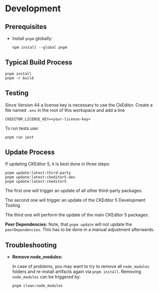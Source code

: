 # Development

## Prerequisites

* Install `pnpm` globally:

  ```text
  npm install --global pnpm
  ```

## Typical Build Process

```text
pnpm install
pnpm -r build
```

## Testing

Since Version 44 a license key is necessary to use the CkEditor.
Create a file named `.env` in the root of this workspace and add a line

```text
CKEDITOR_LICENSE_KEY=<your-license-key>
```

To run tests use:

```text
pnpm run jest
```

## Update Process

If updating CKEditor 5, it is best done in three steps:

```text
pnpm update:latest:third-party
pnpm update:latest:ckeditor5-dev
pnpm update:latest:ckeditor5
```

The first one will trigger an update of all other third-party packages.

The second one will trigger an update of the CKEditor 5 Development Tooling.

The third one will perform the update of the main CKEditor 5 packages.

**Peer Dependencies:** Note, that `pnpm update` will not update the
`peerDependencies`. This has to be done in a manual adjustment afterwards.

## Troubleshooting

* **Remove node_modules:**

  In case of problems, you may want to try to remove all `node_modules`
  folders and re-install artifacts again via `pnpm install`. Removing
  `node_modules` can be triggered by:

  ```text
  pnpm clean:node_modules
  ```
